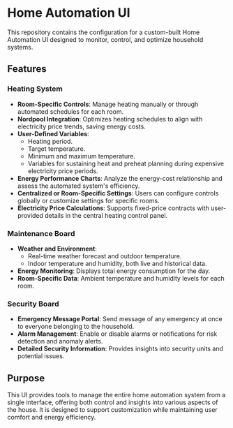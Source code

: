 # Home Automation UI  

This repository contains the configuration for a custom-built Home Automation UI designed to monitor, control, and optimize household systems.  

## Features  

### Heating System  
- **Room-Specific Controls**: Manage heating manually or through automated schedules for each room.  
- **Nordpool Integration**: Optimizes heating schedules to align with electricity price trends, saving energy costs.  
- **User-Defined Variables**:  
  - Heating period.  
  - Target temperature.  
  - Minimum and maximum temperature.  
  - Variables for sustaining heat and preheat planning during expensive electricity price periods.  
- **Energy Performance Charts**: Analyze the energy-cost relationship and assess the automated system's efficiency.  
- **Centralized or Room-Specific Settings**: Users can configure controls globally or customize settings for specific rooms.  
- **Electricity Price Calculations**: Supports fixed-price contracts with user-provided details in the central heating control panel.  

### Maintenance Board  
- **Weather and Environment**:  
  - Real-time weather forecast and outdoor temperature.  
  - Indoor temperature and humidity, both live and historical data.  
- **Energy Monitoring**: Displays total energy consumption for the day.  
- **Room-Specific Data**: Ambient temperature and humidity levels for each room.  

### Security Board  
- **Emergency Message Portal**: Send message of any emergency at once to everyone belonging to the household.
- **Alarm Management**: Enable or disable alarms or notifications for risk detection and anomaly alerts.  
- **Detailed Security Information**: Provides insights into security units and potential issues.  

## Purpose  
This UI provides tools to manage the entire home automation system from a single interface, offering both control and insights into various aspects of the house. It is designed to support customization while maintaining user comfort and energy efficiency.  
